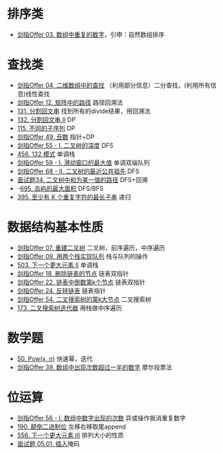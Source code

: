 # 排序类
- [剑指Offer 03. 数组中重复的数字](https://github.com/MatrixBlake/leetcode-python/blob/main/%E5%89%91%E6%8C%87Offer%2003%20%E6%95%B0%E7%BB%84%E4%B8%AD%E9%87%8D%E5%A4%8D%E7%9A%84%E6%95%B0%E5%AD%97.md)，引申：自然数组排序

# 查找类
- [剑指Offer 04. 二维数组中的查找](https://github.com/MatrixBlake/leetcode-python/blob/main/%E5%89%91%E6%8C%87Offer%2004.%20%E4%BA%8C%E7%BB%B4%E6%95%B0%E7%BB%84%E4%B8%AD%E7%9A%84%E6%9F%A5%E6%89%BE.md) （利用部分信息）二分查找，(利用所有信息)线性查找
- [剑指Offer 12. 矩阵中的路径](https://github.com/MatrixBlake/leetcode-python/blob/main/%E5%89%91%E6%8C%87Offer%2012.%20%E7%9F%A9%E9%98%B5%E4%B8%AD%E7%9A%84%E8%B7%AF%E5%BE%84.md) 路径回溯法
- [131. 分割回文串](https://github.com/MatrixBlake/leetcode-python/blob/main/131.%20%E5%88%86%E5%89%B2%E5%9B%9E%E6%96%87%E4%B8%B2.md) 找到所有的divide结果，用回溯法
- [132. 分割回文串 II](https://github.com/MatrixBlake/leetcode-python/blob/main/132.%20%E5%88%86%E5%89%B2%E5%9B%9E%E6%96%87%E4%B8%B2%20II.md) DP
- [115. 不同的子序列](https://github.com/MatrixBlake/leetcode-python/blob/main/115.%20%E4%B8%8D%E5%90%8C%E7%9A%84%E5%AD%90%E5%BA%8F%E5%88%97.md) DP
- [剑指Offer 49. 丑数](https://leetcode-cn.com/problems/chou-shu-lcof/) 指针+DP
- [剑指Offer 55 - I. 二叉树的深度](https://github.com/MatrixBlake/leetcode-python/blob/main/%E5%89%91%E6%8C%87Offer%2055%20-%20I.%20%E4%BA%8C%E5%8F%89%E6%A0%91%E7%9A%84%E6%B7%B1%E5%BA%A6.md) DFS
- [456. 132 模式](https://github.com/MatrixBlake/leetcode-python/blob/main/456.%20132%20%E6%A8%A1%E5%BC%8F.md) 单调栈
- [剑指Offer 59 - I. 滑动窗口的最大值](https://github.com/MatrixBlake/leetcode-python/blob/main/%E5%89%91%E6%8C%87Offer%2059%20-%20I.%20%E6%BB%91%E5%8A%A8%E7%AA%97%E5%8F%A3%E7%9A%84%E6%9C%80%E5%A4%A7%E5%80%BC.md) 单调双端队列
- [剑指Offer 68 - II. 二叉树的最近公共祖先](https://github.com/MatrixBlake/leetcode-python/blob/main/%E5%89%91%E6%8C%87Offer%2068%20-%20II.%20%E4%BA%8C%E5%8F%89%E6%A0%91%E7%9A%84%E6%9C%80%E8%BF%91%E5%85%AC%E5%85%B1%E7%A5%96%E5%85%88.md) DFS
- [面试题34. 二叉树中和为某一值的路径](https://github.com/MatrixBlake/leetcode-python/blob/main/%E9%9D%A2%E8%AF%95%E9%A2%9834.%20%E4%BA%8C%E5%8F%89%E6%A0%91%E4%B8%AD%E5%92%8C%E4%B8%BA%E6%9F%90%E4%B8%80%E5%80%BC%E7%9A%84%E8%B7%AF%E5%BE%84.md) DFS+回溯
- -[695. 岛屿的最大面积](https://github.com/MatrixBlake/leetcode-python/blob/main/695.%20%E5%B2%9B%E5%B1%BF%E7%9A%84%E6%9C%80%E5%A4%A7%E9%9D%A2%E7%A7%AF.md) DFS/BFS
- [395. 至少有 K 个重复字符的最长子串](https://github.com/MatrixBlake/leetcode-python/blob/main/395.%20%E8%87%B3%E5%B0%91%E6%9C%89%20K%20%E4%B8%AA%E9%87%8D%E5%A4%8D%E5%AD%97%E7%AC%A6%E7%9A%84%E6%9C%80%E9%95%BF%E5%AD%90%E4%B8%B2.md) 递归

# 数据结构基本性质
- [剑指Offer 07. 重建二叉树](https://github.com/MatrixBlake/leetcode-python/blob/main/%E5%89%91%E6%8C%87%20Offer%2007.%20%E9%87%8D%E5%BB%BA%E4%BA%8C%E5%8F%89%E6%A0%91.md) 二叉树，前序遍历，中序遍历
- [剑指Offer 09. 用两个栈实现队列](https://github.com/MatrixBlake/leetcode-python/blob/main/%E5%89%91%E6%8C%87Offer%2009.%20%E7%94%A8%E4%B8%A4%E4%B8%AA%E6%A0%88%E5%AE%9E%E7%8E%B0%E9%98%9F%E5%88%97.md) 栈与队列的操作
- [503. 下一个更大元素 II](https://github.com/MatrixBlake/leetcode-python/blob/main/%E5%89%91%E6%8C%87%20Offer%2007.%20%E9%87%8D%E5%BB%BA%E4%BA%8C%E5%8F%89%E6%A0%91.md) 单调栈
- [剑指Offer 18. 删除链表的节点](https://github.com/MatrixBlake/leetcode-python/blob/main/%E5%89%91%E6%8C%87Offer%2018.%20%E5%88%A0%E9%99%A4%E9%93%BE%E8%A1%A8%E7%9A%84%E8%8A%82%E7%82%B9.md) 链表双指针
- [剑指Offer 22. 链表中倒数第k个节点](https://github.com/MatrixBlake/leetcode-python/blob/main/%E5%89%91%E6%8C%87Offer%2022.%20%E9%93%BE%E8%A1%A8%E4%B8%AD%E5%80%92%E6%95%B0%E7%AC%ACk%E4%B8%AA%E8%8A%82%E7%82%B9.md) 链表双指针
- [剑指Offer 24. 反转链表](https://github.com/MatrixBlake/leetcode-python/blob/main/%E5%89%91%E6%8C%87Offer%2024.%20%E5%8F%8D%E8%BD%AC%E9%93%BE%E8%A1%A8.md) 链表指针
- [剑指Offer 54. 二叉搜索树的第k大节点](https://github.com/MatrixBlake/leetcode-python/blob/main/%E5%89%91%E6%8C%87Offer%2054.%20%E4%BA%8C%E5%8F%89%E6%90%9C%E7%B4%A2%E6%A0%91%E7%9A%84%E7%AC%ACk%E5%A4%A7%E8%8A%82%E7%82%B9.md) 二叉搜索树
- [173. 二叉搜索树迭代器](https://github.com/MatrixBlake/leetcode-python/blob/main/173.%20%E4%BA%8C%E5%8F%89%E6%90%9C%E7%B4%A2%E6%A0%91%E8%BF%AD%E4%BB%A3%E5%99%A8.md) 用栈做中序遍历

# 数学题
- [50. Pow(x, n)](https://github.com/MatrixBlake/leetcode-python/blob/main/50.%20Pow(x%2C%20n).md) 快速幂，迭代
- [剑指Offer 39. 数组中出现次数超过一半的数字](https://github.com/MatrixBlake/leetcode-python/blob/main/%E5%89%91%E6%8C%87Offer%2039.%20%E6%95%B0%E7%BB%84%E4%B8%AD%E5%87%BA%E7%8E%B0%E6%AC%A1%E6%95%B0%E8%B6%85%E8%BF%87%E4%B8%80%E5%8D%8A%E7%9A%84%E6%95%B0%E5%AD%97.md) 摩尔投票法

# 位运算
- [剑指Offer 56 - I. 数组中数字出现的次数](https://github.com/MatrixBlake/leetcode-python/blob/main/%E5%89%91%E6%8C%87Offer%2056%20-%20I.%20%E6%95%B0%E7%BB%84%E4%B8%AD%E6%95%B0%E5%AD%97%E5%87%BA%E7%8E%B0%E7%9A%84%E6%AC%A1%E6%95%B0.md) 异或操作抵消重复数字
- [190. 颠倒二进制位](https://github.com/MatrixBlake/leetcode-python/blob/main/190.%20%E9%A2%A0%E5%80%92%E4%BA%8C%E8%BF%9B%E5%88%B6%E4%BD%8D.md) 左移右移取尾append
- [556. 下一个更大元素 III](https://github.com/MatrixBlake/leetcode-python/blob/main/556.%20%E4%B8%8B%E4%B8%80%E4%B8%AA%E6%9B%B4%E5%A4%A7%E5%85%83%E7%B4%A0%20III.md) 排列大小的性质
- [面试题 05.01. 插入](https://github.com/MatrixBlake/leetcode-python/blob/main/%E9%9D%A2%E8%AF%95%E9%A2%98%2005.01.%20%E6%8F%92%E5%85%A5.md)掩码
